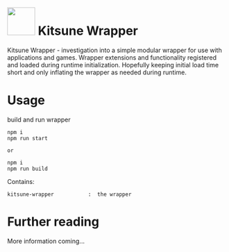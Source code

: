 <h1><img height="64px" src="../kitsune.ico" width="64px"/> Kitsune Wrapper</h1>
Kitsune Wrapper  -  investigation into a simple modular wrapper for use with applications and games. 
Wrapper extensions and functionality registered and loaded during runtime initialization.
Hopefully keeping initial load time short and only inflating the wrapper as needed during runtime.


# Usage

build and run wrapper
```
npm i
npm run start

or 

npm i
npm run build
```

Contains:
````
kitsune-wrapper           :  the wrapper
````

# Further reading

More information coming...
